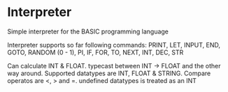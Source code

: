 # Interpreter
Simple interpreter for the BASIC programming language

Interpreter supports so far following commands:
PRINT,
LET,
INPUT,
END,
GOTO,
RANDOM (0 - 1),
PI,
IF,
FOR,
TO,
NEXT,
INT,
DEC,
STR


Can calculate INT & FLOAT.
typecast between INT -> FLOAT and the other way around.
Supported datatypes are INT, FLOAT & STRING.
Compare operatos are <, > and =.
undefined datatypes is treated as an INT
